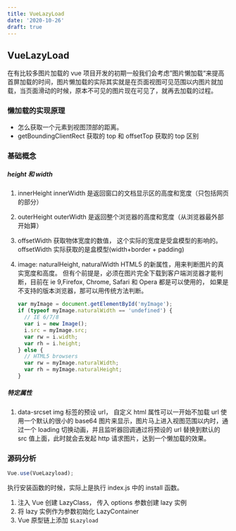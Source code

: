 ```yaml
---
title: VueLazyLoad
date: '2020-10-26'
draft: true
---
```


## VueLazyLoad

在有比较多图片加载的 vue 项目开发的初期一般我们会考虑”图片懒加载“来提高首屏加载的时间，图片懒加载的实际其实就是在页面视图可见范围以内图片就加载，当页面滑动的时候，原本不可见的图片现在可见了，就再去加载的过程。

### 懒加载的实现原理

- 怎么获取一个元素到视图顶部的距离。
- getBoundingClientRect 获取的 top 和 offsetTop 获取的 top 区别

### 基础概念

##### height 和 width

1. innerHeight innerWidth 是返回窗口的文档显示区的高度和宽度（只包括网页的部分）
2. outerHeight outerWidth 是返回整个浏览器的高度和宽度（从浏览器最外部开始算）
3. offsetWidth 获取物体宽度的数值， 这个实际的宽度是受盒模型的影响的。offsetWidth 实际获取的是盒模型(width+border + padding)
4. image: naturalHeight, naturalWidth HTML5 的新属性，用来判断图片的真实宽度和高度。 但有个前提是，必须在图片完全下载到客户端浏览器才能判断，目前在 ie 9,Firefox, Chrome, Safari 和 Opera 都是可以使用的， 如果是不支持的版本浏览器，那可以用传统方法判断。

   ```js
   var myImage = document.getElementById('myImage');
   if (typeof myImage.naturalWidth == 'undefined') {
     // IE 6/7/8
     var i = new Image();
     i.src = myImage.src;
     var rw = i.width;
     var rh = i.height;
   } else {
     // HTML5 browsers
     var rw = myImage.naturalWidth;
     var rh = myImage.naturalHeight;
   }
   ```

##### 特定属性

1. data-srcset img 标签的预设 url， 自定义 html 属性可以一开始不加载 url 使用一个默认的很小的 base64 图片来显示，图片马上进入视图范围以内时，通过一个 loading 切换动画，并且监听器回调通过将预设的 url 替换到默认的 src 值上面，此时就会去发起 http 请求图片，达到一个懒加载的效果。

### 源码分析

```js
Vue.use(VueLazyload);
```

执行安装函数的时候，实际上是执行 index.js 中的 install 函数。

1. 注入 Vue 创建 LazyClass， 传入 options 参数创建 lazy 实例
2. 将 lazy 实例作为参数初始化 LazyContainer
3. Vue 原型链上添加 `$Lazyload`
